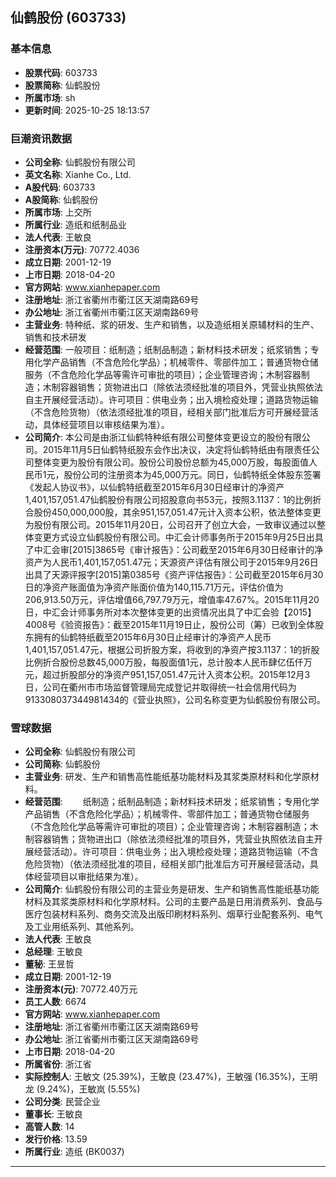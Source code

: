 ## 仙鹤股份 (603733)

### 基本信息

- **股票代码**: 603733
- **股票简称**: 仙鹤股份
- **所属市场**: sh
- **更新时间**: 2025-10-25 18:13:57

### 巨潮资讯数据

- **公司全称**: 仙鹤股份有限公司
- **英文名称**: Xianhe Co., Ltd.
- **A股代码**: 603733
- **A股简称**: 仙鹤股份
- **所属市场**: 上交所
- **所属行业**: 造纸和纸制品业
- **法人代表**: 王敏良
- **注册资本(万元)**: 70772.4036
- **成立日期**: 2001-12-19
- **上市日期**: 2018-04-20
- **官方网站**: www.xianhepaper.com
- **注册地址**: 浙江省衢州市衢江区天湖南路69号
- **办公地址**: 浙江省衢州市衢江区天湖南路69号
- **主营业务**: 特种纸、浆的研发、生产和销售，以及造纸相关原辅材料的生产、销售和技术研发
- **经营范围**: 一般项目：纸制造；纸制品制造；新材料技术研发；纸浆销售；专用化学产品销售（不含危险化学品）；机械零件、零部件加工；普通货物仓储服务（不含危险化学品等需许可审批的项目）；企业管理咨询；木制容器制造；木制容器销售；货物进出口（除依法须经批准的项目外，凭营业执照依法自主开展经营活动）。许可项目：供电业务；出入境检疫处理；道路货物运输（不含危险货物）（依法须经批准的项目，经相关部门批准后方可开展经营活动，具体经营项目以审核结果为准）。
- **公司简介**: 本公司是由浙江仙鹤特种纸有限公司整体变更设立的股份有限公司。2015年11月5日仙鹤特纸股东会作出决议，决定将仙鹤特纸由有限责任公司整体变更为股份有限公司。股份公司股份总额为45,000万股，每股面值人民币1元，股份公司的注册资本为45,000万元。同日，仙鹤特纸全体股东签署《发起人协议书》，以仙鹤特纸截至2015年6月30日经审计的净资产1,401,157,051.47仙鹤股份有限公司招股意向书53元，按照3.1137：1的比例折合股份450,000,000股，其余951,157,051.47元计入资本公积，依法整体变更为股份有限公司。2015年11月20日，公司召开了创立大会，一致审议通过以整体变更方式设立仙鹤股份有限公司。中汇会计师事务所于2015年9月25日出具了中汇会审[2015]3865号《审计报告》：公司截至2015年6月30日经审计的净资产为人民币1,401,157,051.47元；天源资产评估有限公司于2015年9月26日出具了天源评报字[2015]第0385号《资产评估报告》：公司截至2015年6月30日的净资产账面值为净资产账面价值为140,115.71万元，评估价值为206,913.50万元，评估增值66,797.79万元，增值率47.67%。2015年11月20日，中汇会计师事务所对本次整体变更的出资情况出具了中汇会验【2015】4008号《验资报告》：截至2015年11月19日止，股份公司（筹）已收到全体股东拥有的仙鹤特纸截至2015年6月30日止经审计的净资产人民币1,401,157,051.47元，根据公司折股方案，将收到的净资产按3.1137：1的折股比例折合股份总数45,000万股，每股面值1元，总计股本人民币肆亿伍仟万元，超过折股部分的净资产951,157,051.47元计入资本公积。2015年12月3日，公司在衢州市市场监督管理局完成登记并取得统一社会信用代码为913308037344981434的《营业执照》，公司名称变更为仙鹤股份有限公司。

### 雪球数据

- **公司全称**: 仙鹤股份有限公司
- **公司简称**: 仙鹤股份
- **主营业务**: 研发、生产和销售高性能纸基功能材料及其浆类原材料和化学原材料。
- **经营范围**: 　　纸制造；纸制品制造；新材料技术研发；纸浆销售；专用化学产品销售（不含危险化学品）；机械零件、零部件加工；普通货物仓储服务（不含危险化学品等需许可审批的项目）；企业管理咨询；木制容器制造；木制容器销售；货物进出口（除依法须经批准的项目外，凭营业执照依法自主开展经营活动）。许可项目：供电业务；出入境检疫处理；道路货物运输（不含危险货物）（依法须经批准的项目，经相关部门批准后方可开展经营活动，具体经营项目以审批结果为准）。
- **公司简介**: 仙鹤股份有限公司的主营业务是研发、生产和销售高性能纸基功能材料及其浆类原材料和化学原材料。公司的主要产品是日用消费系列、食品与医疗包装材料系列、商务交流及出版印刷材料系列、烟草行业配套系列、电气及工业用纸系列、其他系列。
- **法人代表**: 王敏良
- **总经理**: 王敏良
- **董秘**: 王昱哲
- **成立日期**: 2001-12-19
- **注册资本(元)**: 70772.40万元
- **员工人数**: 6674
- **官方网站**: www.xianhepaper.com
- **注册地址**: 浙江省衢州市衢江区天湖南路69号
- **办公地址**: 浙江省衢州市衢江区天湖南路69号
- **上市日期**: 2018-04-20
- **所属省份**: 浙江省
- **实际控制人**: 王敏文 (25.39%)，王敏良 (23.47%)，王敏强 (16.35%)，王明龙 (9.24%)，王敏岚 (5.55%)
- **公司分类**: 民营企业
- **董事长**: 王敏良
- **高管人数**: 14
- **发行价格**: 13.59
- **所属行业**: 造纸 (BK0037)

---
